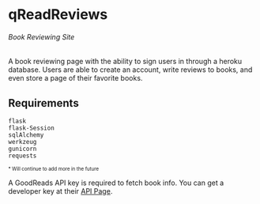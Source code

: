 # qReadReviews
###### Book Reviewing Site

A book reviewing page with the ability to sign users in through a heroku database.
Users are able to create an account, write reviews to books, and even store a page of their favorite books.

## Requirements
```
flask
flask-Session
sqlAlchemy
werkzeug
gunicorn
requests
```
<sub><sup>* Will continue to add more in the future</sup></sub>

A GoodReads API key is required to fetch book info.
You can get a developer key at their [API Page](https://www.goodreads.com/api/).